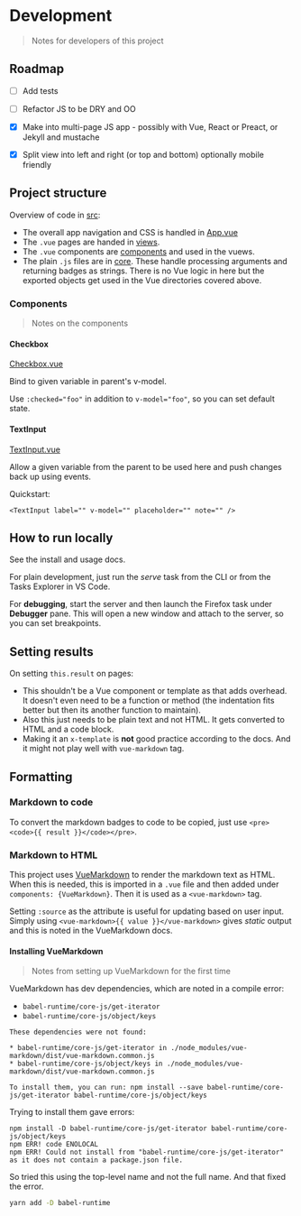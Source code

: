 # Development
> Notes for developers of this project


## Roadmap

- [ ] Add tests
- [ ] Refactor JS to be DRY and OO
- [X] Make into multi-page JS app - possibly with Vue, React or Preact, or Jekyll and mustache
- [X] Split view into left and right (or top and bottom) optionally mobile friendly


## Project structure

Overview of code in [src](/src/):

- The overall app navigation and CSS is handled in [App.vue](/src/App.vue)
- The `.vue` pages are handed in [views](/src/views).
- The `.vue` components are [components](/src/components) and used in the vuews.
- The plain `.js` files are in [core](/src/core). These handle processing arguments and returning badges as strings. There is no Vue logic in here but the exported objects get used in the Vue directories covered above.


### Components
> Notes on the components

#### Checkbox

[Checkbox.vue](/src/components/Checkbox.vue)

Bind to given variable in parent's v-model.

Use `:checked="foo"` in addition to `v-model="foo"`, so you can set default state.

#### TextInput

[TextInput.vue](/src/components/TextInput.vue)

Allow a given variable from the parent to be used here and push changes back
up using events.

Quickstart:

```vue
<TextInput label="" v-model="" placeholder="" note="" />
```


## How to run locally

See the install and usage docs.

For plain development, just run the _serve_ task from the CLI or from the Tasks Explorer in VS Code.

For **debugging**, start the server and then launch the Firefox task under **Debugger** pane. This will open a new window and attach to the server, so you can set breakpoints.


## Setting results

On setting `this.result` on pages:

- This shouldn't be a Vue component or template as that adds overhead. It doesn't even need to be a function or method (the indentation fits better but then its another function to maintain).
- Also this just needs to be plain text and not HTML. It gets converted to HTML and a code block.
- Making it an `x-template` is **not** good practice according to the docs. And it might not play well with `vue-markdown` tag.


## Formatting

### Markdown to code

To convert the markdown badges to code to be copied, just use `<pre><code>{{ result }}</code></pre>`.


### Markdown to HTML

This project uses [VueMarkdown](https://github.com/miaolz123/vue-markdown) to render the markdown text as HTML. When this is needed, this is imported in a `.vue` file and then added under `components: {VueMarkdown}`. Then it is used as a `<vue-markdown>` tag. 

Setting `:source` as the attribute is useful for updating based on user input. Simply using `<vue-markdown>{{ value }}</vue-markdown>` gives _static_ output and this is noted in the VueMarkdown docs.

#### Installing VueMarkdown
> Notes from setting up VueMarkdown for the first time

VueMarkdown has dev dependencies, which are noted in a compile error:

- `babel-runtime/core-js/get-iterator`
- `babel-runtime/core-js/object/keys`

```
These dependencies were not found:

* babel-runtime/core-js/get-iterator in ./node_modules/vue-markdown/dist/vue-markdown.common.js
* babel-runtime/core-js/object/keys in ./node_modules/vue-markdown/dist/vue-markdown.common.js

To install them, you can run: npm install --save babel-runtime/core-js/get-iterator babel-runtime/core-js/object/keys
```

Trying to install them gave errors:

```
npm install -D babel-runtime/core-js/get-iterator babel-runtime/core-js/object/keys
npm ERR! code ENOLOCAL
npm ERR! Could not install from "babel-runtime/core-js/get-iterator" as it does not contain a package.json file.
```

So tried this using the top-level name and not the full name. And that fixed the error.

```sh
yarn add -D babel-runtime
```
